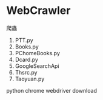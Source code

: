 # WebCrawler
爬蟲
1. PTT.py
2. Books.py
3. PChomeBooks.py
4. Dcard.py
5. GoogleSearchApi
6. Thsrc.py
7. Taoyuan.py

python chrome webdriver download
